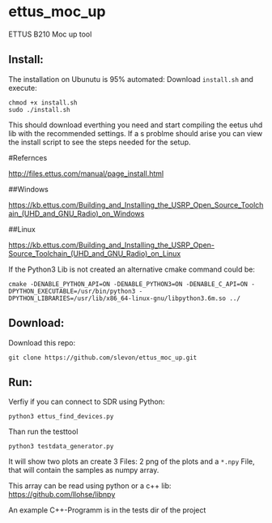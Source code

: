 # ettus_moc_up
ETTUS B210 Moc up tool

## Install:
The installation on Ubunutu is 95% automated:
 Download `install.sh` and execute:
 ```
 chmod +x install.sh
 sudo ./install.sh
 ```
 This should download everthing you need and start compiling the eetus uhd lib
 with the recommended settings.
 If a s problme should arise you can view the install script to see the steps needed
 for the setup.


#Refernces

http://files.ettus.com/manual/page_install.html


##Windows

https://kb.ettus.com/Building_and_Installing_the_USRP_Open_Source_Toolchain_(UHD_and_GNU_Radio)_on_Windows


##Linux

https://kb.ettus.com/Building_and_Installing_the_USRP_Open-Source_Toolchain_(UHD_and_GNU_Radio)_on_Linux


If the Python3 Lib is not created an alternative cmake command could be:
```
cmake -DENABLE_PYTHON_API=ON -DENABLE_PYTHON3=ON -DENABLE_C_API=ON -DPYTHON_EXECUTABLE=/usr/bin/python3 -DPYTHON_LIBRARIES=/usr/lib/x86_64-linux-gnu/libpython3.6m.so ../
```

## Download:
Download this repo:
```
git clone https://github.com/slevon/ettus_moc_up.git
```



## Run:
Verfiy if you can connect to SDR using Python:
```
python3 ettus_find_devices.py
```

Than run the testtool
```
python3 testdata_generator.py
```

It will show two plots an create 3 Files: 2 png of the plots and
a `*.npy` File, that will contain the samples as numpy array.

This array can be read using python or a c++ lib:
https://github.com/llohse/libnpy

An example C++-Programm is in the tests dir of the project
